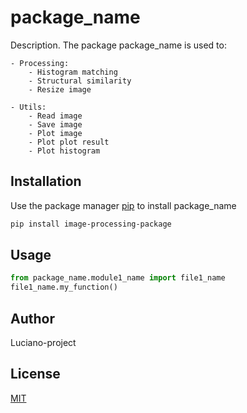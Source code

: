 # package_name

Description. 
The package package_name is used to:
	
	- Processing:
		- Histogram matching
		- Structural similarity
		- Resize image

	- Utils:
		- Read image
		- Save image
		- Plot image
		- Plot plot result
		- Plot histogram

## Installation

Use the package manager [pip](https://pip.pypa.io/en/stable/) to install package_name

```bash
pip install image-processing-package
```

## Usage

```python
from package_name.module1_name import file1_name
file1_name.my_function()
```

## Author
Luciano-project

## License
[MIT](https://choosealicense.com/licenses/mit/)